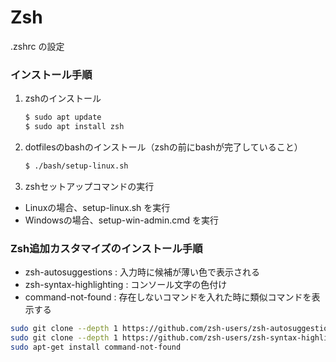 
# Zsh

.zshrc の設定


### インストール手順

1. zshのインストール
    ```bash
    $ sudo apt update
    $ sudo apt install zsh
    ```
2. dotfilesのbashのインストール（zshの前にbashが完了していること）
    ```bash
    $ ./bash/setup-linux.sh
    ```
3. zshセットアップコマンドの実行
  - Linuxの場合、setup-linux.sh を実行
  - Windowsの場合、setup-win-admin.cmd を実行

### Zsh追加カスタマイズのインストール手順

- zsh-autosuggestions : 入力時に候補が薄い色で表示される
- zsh-syntax-highlighting : コンソール文字の色付け
- command-not-found : 存在しないコマンドを入れた時に類似コマンドを表示する

```bash
sudo git clone --depth 1 https://github.com/zsh-users/zsh-autosuggestions /usr/local/share/zsh-autosuggestions
sudo git clone --depth 1 https://github.com/zsh-users/zsh-syntax-highlighting.git /usr/local/share/zsh-syntax-highlighting
sudo apt-get install command-not-found
```
